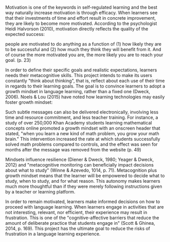 Motivation is one of the keywords in self-regulated learning and the best way naturally increase motivation is through efficacy. When learners see that their investments of time and effort result in concrete improvement, they are likely to become more motivated. According to the psychologist Heidi Halvorson (2010), motivation directly reflects the quality of the expected success:

people are motivated to do anything as a function of (1) how likely they are to be successful and (2) how much they think they will benefit from it. And of course the more motivated you are, the more likely you are to reach your goal. (p. 23)

In order to define their specific goals and realistic expectations, learners needs their metacognitive skills. This project intends to make its users constantly "think about thinking", that is, reflect about each use of their time in regards to their learning goals. The goal is to convince learners to adopt a growth mindset in language learning, rather than a fixed one (Dweck, 2006). Noels & Lou (2015) have noted how learning technologies may easily foster growth mindset:

Such subtle messages can also be delivered electronically, involving less time and resource commitment, and less teacher training. For instance, a study of over 250,000 Khan Academy students learning mathematical concepts online promoted a growth mindset with an onscreen header that stated, "when you learn a new kind of math problem, you grow your math brain." This intervention increased the rate at which students successfully solved math problems compared to controls, and the effect was seen for months after the message was removed from the website (p. 49)

Mindsets influence resilience (Diener & Dweck, 1980; Yeager & Dweck, 2012) and "metacognitive monitoring can beneficially impact decisions about what to study" (Winne & Azevedo, 1014, p. 71). Metacognition plus growth mindset means that the learner will be empowered to decide what to study, when to study, and for what reason. This autonomy makes learners much more thoughtful than if they were merely following instructions given by a teacher or learning platform.

In order to remain motivated, learners make informed decisions on how to proceed with language learning. When learners engage in activities that are not interesting, relevant, nor efficient, their experience may result in frustration. This is one of the "cognitive-affective barriers that reduce the amount of deliberate practice that students engage in" (Scott & Ghinea, 2014, p. 169). This project has the ultimate goal to reduce the risks of frustration in a language learning experience.